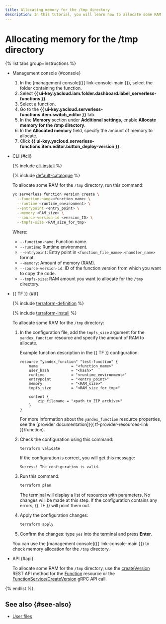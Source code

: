 ```yaml
---
title: Allocating memory for the /tmp directory
description: In this tutorial, you will learn how to allocate some RAM within a function for the /tmp directory.
---
```


# Allocating memory for the /tmp directory

{% list tabs group=instructions %}

- Management console {#console}

    1. In the [management console]({{ link-console-main }}), select the folder containing the function.
    1. Select **{{ ui-key.yacloud.iam.folder.dashboard.label_serverless-functions }}**.
    1. Select a function.
    1. Go to the **{{ ui-key.yacloud.serverless-functions.item.switch_editor }}** tab.
    1. In the **Memory** section under **Additional settings**, enable **Allocate memory for the /tmp directory**.
    1. In the **Allocated memory** field, specify the amount of memory to allocate.
    1. Click **{{ ui-key.yacloud.serverless-functions.item.editor.button_deploy-version }}**.

- CLI {#cli}

    {% include [cli-install](../../../_includes/cli-install.md) %}

    {% include [default-catalogue](../../../_includes/default-catalogue.md) %}

    To allocate some RAM for the `/tmp` directory, run this command:

    ```bash
    yc serverless function version create \
      --function-name=<function_name> \
      --runtime <runtime_environment> \
      --entrypoint <entry_point> \
      --memory <RAM_size> \
      --source-version-id <version_ID> \
      --tmpfs-size <RAM_size_for_tmp>
    ```

    Where:

    * `--function-name`: Function name.
    * `--runtime`: Runtime environment.
    * `--entrypoint`: Entry point in `<function_file_name>.<handler_name>` format.
    * `--memory`: Amount of memory (RAM).
    * `--source-version-id`: ID of the function version from which you want to copy the code.
    * `--tmpfs-size`: RAM amount you want to allocate for the `/tmp` directory.

- {{ TF }} {#tf}

    {% include [terraform-definition](../../../_tutorials/_tutorials_includes/terraform-definition.md) %}

    {% include [terraform-install](../../../_includes/terraform-install.md) %}

    To allocate some RAM for the `/tmp` directory:

    1. In the configuration file, add the `tmpfs_size` argument for the `yandex_function` resource and specify the amount of RAM to allocate.

       Example function description in the {{ TF }} configuration:

        ```hcl
        resource "yandex_function" "test-function" {
            name               = "<function_name>"
            user_hash          = "<hash>"
            runtime            = "<runtime_environment>"
            entrypoint         = "<entry_point>"
            memory             = "<RAM_size>"
            tmpfs_size         = "<RAM_size_for_tmp>"
            
            content {
                zip_filename = "<path_to_ZIP_archive>"
            }
        }
        ```

        For more information about the `yandex_function` resource properties, see the [provider documentation]({{ tf-provider-resources-link }}/function).

    1. Check the configuration using this command:

       ```bash
       terraform validate
       ```

       If the configuration is correct, you will get this message:

       ```text
       Success! The configuration is valid.
       ```

    1. Run this command:

       ```bash
       terraform plan
       ```

       The terminal will display a list of resources with parameters. No changes will be made at this step. If the configuration contains any errors, {{ TF }} will point them out.

    1. Apply the configuration changes:

       ```bash
       terraform apply
       ```

    1. Confirm the changes: type `yes` into the terminal and press **Enter**.

    You can use the [management console]({{ link-console-main }}) to check memory allocation for the `/tmp` directory.

- API {#api}

    To allocate some RAM for the `/tmp` directory, use the [createVersion](../../functions/api-ref/Function/createVersion.md) REST API method for the [Function](../../functions/api-ref/Function/index.md) resource or the [FunctionService/CreateVersion](../../functions/api-ref/grpc/Function/createVersion.md) gRPC API call.

{% endlist %}

## See also {#see-also}

* [User files](../../concepts/runtime/environment-variables.md#files)
